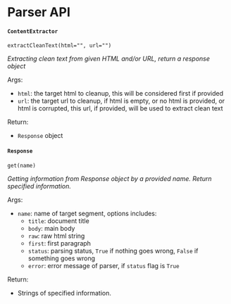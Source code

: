 # Parser API
#### `ContentExtractor`

`extractCleanText(html="", url="")`

*Extracting clean text from given HTML and/or URL, return a response object*

Args:

- `html`: the target html to cleanup, this will be considered first if provided
- `url`: the target url to cleanup, if html is empty, or no html is provided, or html is corrupted, this url, if provided, will be used to extract clean text

Return:

* `Response` object





#### `Response`

`get(name)`

*Getting information from Response object by a provided name. Return specified information.*

Args:

* `name`: name of target segment, options includes:
    * `title`: document title
    * `body`: main body
    * `raw`: raw html string
    * `first`: first paragraph
    * `status`: parsing status, `True` if nothing goes wrong, `False` if something goes wrong
    * `error`: error message of parser, if `status` flag is `True`

Return:

* Strings of specified information.

